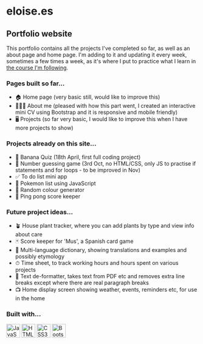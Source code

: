 eloise.es
==============================

Portfolio website
-------------------------------------

This portfolio contains all the projects I've completed so far, as well as an about page and home page. I'm adding to it and updating it every week, sometimes a few times a week, as it's where I put to practice what I learn in [the course I'm following](https://www.udemy.com/course/the-web-developer-bootcamp/).

### Pages built so far...
*   🏠  Home page (very basic still, would like to improve this)
*   👩🏼‍💼  About me (pleased with how this part went, I created an interactive mini CV using Bootstrap and it is responsive and mobile friendly)
*   🖥  Projects (so far very basic, I would like to improve this when I have more projects to show)

### Projects already on this site...
*   🍌  Banana Quiz (18th April, first full coding project)
*   🔢  Number guessing game (3rd Oct, no HTML/CSS, only JS to practise if statements and for loops - to be improved in Nov)
*   ✅  To do list mini app
*   🥚  Pokemon list using JavaScript
*   🌈  Random colour generator
*   🏓  Ping pong score keeper


### Future project ideas...
*   🪴  House plant tracker, where you can add plants by type and view info about care
*   🃏  Score keeper for 'Mus', a Spanish card game
*   🔎  Multi-language dictionary, showing translations and examples and possibly etymology 
*   ⏱  Time sheet, to track working hours and hours spent on various projects
*   📂  Text de-formatter, takes text from PDF etc and removes extra line breaks except where there are real paragraph breaks
*   📺  Home display screen showing weather, events, reminders etc, for use in the home

### Built with... 
<p align="left">
<a href="https://developer.mozilla.org/en-US/docs/Web/JavaScript" target="_blank" rel="noreferrer"><img src="https://raw.githubusercontent.com/danielcranney/readme-generator/main/public/icons/skills/javascript-colored.svg" width="36" height="36" alt="JavaScript" /></a>
<a href="https://developer.mozilla.org/en-US/docs/Glossary/HTML5" target="_blank" rel="noreferrer"><img src="https://raw.githubusercontent.com/danielcranney/readme-generator/main/public/icons/skills/html5-colored.svg" width="36" height="36" alt="HTML5" /></a>
<a href="https://www.w3.org/TR/CSS/#css" target="_blank" rel="noreferrer"><img src="https://raw.githubusercontent.com/danielcranney/readme-generator/main/public/icons/skills/css3-colored.svg" width="36" height="36" alt="CSS3" /></a>
<a href="https://getbootstrap.com/" target="_blank" rel="noreferrer"><img src="https://raw.githubusercontent.com/danielcranney/readme-generator/main/public/icons/skills/bootstrap-colored.svg" width="36" height="36" alt="Bootstrap" /></a>
</p>
                
